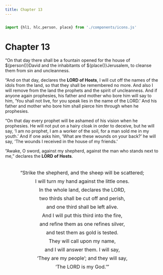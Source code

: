 ```yaml
---
title: Chapter 13
---
```

  <style>
    .small-text {
      font-size: 12pt;
      margin: 2pt;
    }
            .centered-text {
            text-align: center; /* Center the text horizontally */
            line-height: 0.75;  /* Adjust the line spacing */
      
            padding: 20px;
            margin: 20px;
            font-size: 16px;
        }

  </style>

<link rel="stylesheet" href="https://cdnjs.cloudflare.com/ajax/libs/font-awesome/6.0.0-beta3/css/all.min.css">

```js

import {hl1, hlc,person, place} from './components/icons.js'

```
# Chapter 13

“On that day there shall be a fountain opened for the house of ${person()}David and the inhabitants of ${place()}Jerusalem, to cleanse them from sin and uncleanness.

“And on that day, declares the **LORD of Hosts**, I will cut off the names of the idols from the land, so that they shall be remembered no more. And also I will remove from the land the prophets and the spirit of uncleanness. And if anyone again prophesies, his father and mother who bore him will say to him, ‘You shall not live, for you speak lies in the name of the LORD.’ And his father and mother who bore him shall pierce him through when he prophesies.

“On that day every prophet will be ashamed of his vision when he prophesies. He will not put on a hairy cloak in order to deceive, but he will say, ‘I am no prophet, I am a worker of the soil, for a man sold me in my youth.’ And if one asks him, ‘What are these wounds on your back?’ he will say, ‘The wounds I received in the house of my friends.’

“Awake, O sword, against my shepherd, against the man who stands next to me,” declares the **LORD of Hosts**.

<div class="centered-text">
“Strike the shepherd, and the sheep will be scattered; 

I will turn my hand against the little ones. 

In the whole land, declares the LORD, 

two thirds shall be cut off and perish, 

and one third shall be left alive. 

And I will put this third into the fire, 

and refine them as one refines silver, 

and test them as gold is tested. 

They will call upon my name, 

and I will answer them. I will say, 

‘They are my people’; and they will say, 

‘The LORD is my God.’”
</div>
